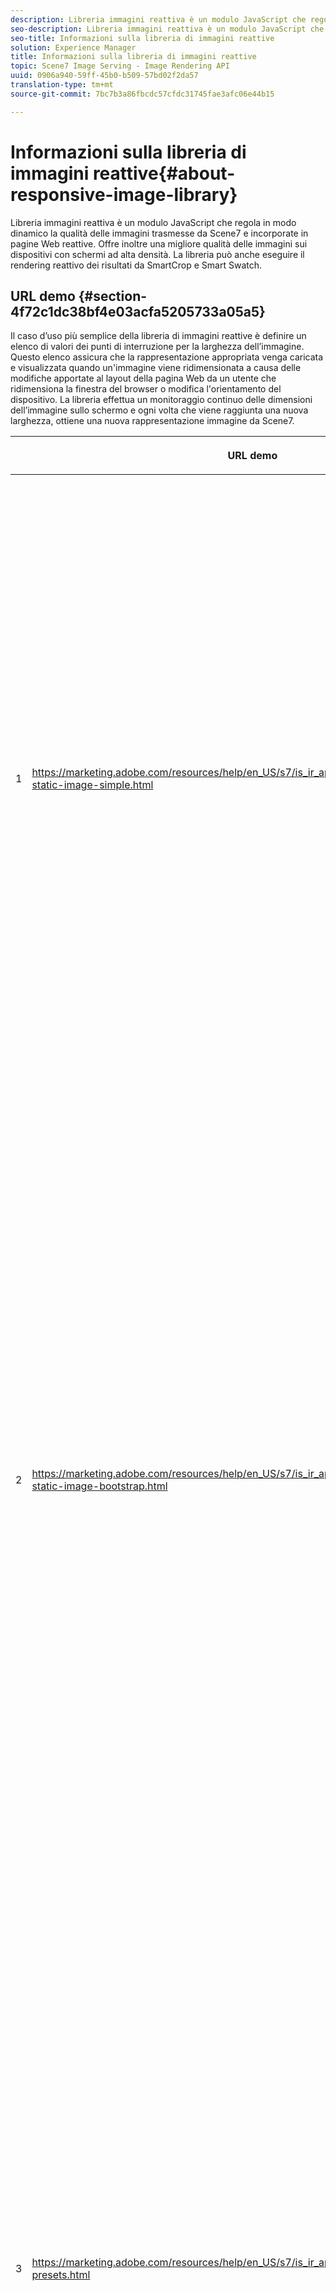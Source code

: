 ```yaml
---
description: Libreria immagini reattiva è un modulo JavaScript che regola in modo dinamico la qualità delle immagini trasmesse da Scene7 e incorporate in pagine Web reattive. Offre inoltre una migliore qualità delle immagini sui dispositivi con schermi ad alta densità. La libreria può anche eseguire il rendering reattivo dei risultati da SmartCrop e Smart Swatch.
seo-description: Libreria immagini reattiva è un modulo JavaScript che regola in modo dinamico la qualità delle immagini trasmesse da Scene7 e incorporate in pagine Web reattive. Offre inoltre una migliore qualità delle immagini sui dispositivi con schermi ad alta densità. La libreria può anche eseguire il rendering reattivo dei risultati da SmartCrop e Smart Swatch.
seo-title: Informazioni sulla libreria di immagini reattive
solution: Experience Manager
title: Informazioni sulla libreria di immagini reattive
topic: Scene7 Image Serving - Image Rendering API
uuid: 0906a940-59ff-45b0-b509-57bd02f2da57
translation-type: tm+mt
source-git-commit: 7bc7b3a86fbcdc57cfdc31745fae3afc06e44b15

---
```



# Informazioni sulla libreria di immagini reattive{#about-responsive-image-library}

Libreria immagini reattiva è un modulo JavaScript che regola in modo dinamico la qualità delle immagini trasmesse da Scene7 e incorporate in pagine Web reattive. Offre inoltre una migliore qualità delle immagini sui dispositivi con schermi ad alta densità. La libreria può anche eseguire il rendering reattivo dei risultati da SmartCrop e Smart Swatch.

## URL demo {#section-4f72c1dc38bf4e03acfa5205733a05a5}

Il caso d’uso più semplice della libreria di immagini reattive è definire un elenco di valori dei punti di interruzione per la larghezza dell’immagine. Questo elenco assicura che la rappresentazione appropriata venga caricata e visualizzata quando un&#39;immagine viene ridimensionata a causa delle modifiche apportate al layout della pagina Web da un utente che ridimensiona la finestra del browser o modifica l&#39;orientamento del dispositivo. La libreria effettua un monitoraggio continuo delle dimensioni dell’immagine sullo schermo e ogni volta che viene raggiunta una nuova larghezza, ottiene una nuova rappresentazione immagine da Scene7.

<table id="table_3D3D3991B802461A888E1093C1217D26"> 
 <thead> 
  <tr> 
   <th colname="col01" class="entry"> </th> 
   <th colname="col1" class="entry"> <p>URL demo </p> </th> 
   <th colname="col2" class="entry"> <p>Descrizione </p> </th> 
  </tr> 
 </thead>
 <tbody> 
  <tr> 
   <td colname="col01"> <p>1 </p> </td> 
   <td colname="col1"> <p> <a href="https://marketing.adobe.com/resources/help/en_US/s7/is_ir_api/is_api/samples/responsive-static-image-simple.html" scope="external" format="https"> https://marketing.adobe.com/resources/help/en_US/s7/is_ir_api/is_api/samples/responsive-static-image-simple.html </a> </p> <p> 
     <!-- http://sasha.s7qa.com/jira-bugs/S7-7729/responsive-static-image-simple.htm--> </p> </td> 
   <td colname="col2"> <p>Di seguito è riportato un semplice esempio in cui l’immagine reattiva si trova all’interno di un contenitore che occupa il 50% della larghezza della pagina Web. Ogni volta che la finestra del browser viene ridimensionata, la larghezza del contenitore cambia. Quando la larghezza dell’immagine raggiunge uno dei punti di interruzione configurati, impostati su 200, 400, 600 e 800 pixel a scopo illustrativo, viene scaricata e visualizzata una nuova rappresentazione. L'obiettivo è evitare di caricare immagini di grandi dimensioni e di risparmiare sulla larghezza di banda della rete. </p> <p>Fate clic sull’URL per aprire la pagina Web, ridimensionare la finestra del browser e monitorare il traffico di rete. </p> </td> 
  </tr> 
  <tr> 
   <td colname="col01"> <p>2 </p> </td> 
   <td colname="col1"> <p> <a href="https://marketing.adobe.com/resources/help/en_US/s7/is_ir_api/is_api/samples/responsive-static-image-bootstrap.html" format="https" scope="external"> https://marketing.adobe.com/resources/help/en_US/s7/is_ir_api/is_api/samples/responsive-static-image-bootstrap.html </a> </p> <p> 
     <!-- http://sasha.s7qa.com/jira-bugs/S7-7729/responsive-static-image-bootstrap.htm--> </p> </td> 
   <td colname="col2"> <p>L'esempio di avvio seguente illustra lo stesso caso di utilizzo in una pagina Web. In base al CSS di Bootstrap, la cella di layout alla quale viene aggiunta l'immagine reattiva può avere una delle seguenti larghezze: 360, 720 e 940 pixel. Questi sono i valori esatti che vengono passati come punti di interruzione alla libreria di immagini reattive. In questo modo, Scene7 garantisce l’utilizzo efficiente della larghezza di banda di rete del client. Inoltre, garantisce che l'immagine venga visualizzata nella dimensione esatta necessaria, dato il layout della pagina Web corrente, senza artefatti visivi che ne impediscano il ridimensionamento del browser lato client. </p> <p>Fate clic sull’URL per aprire la pagina Web, ridimensionare la finestra del browser per individuare diversi punti di interruzione del layout e monitorare il traffico di rete. </p> <p>Casi di utilizzo più avanzati includono l’associazione di diversi predefiniti per immagini, comandi Image Server o entrambi con valori di punti di interruzione diversi. </p> </td> 
  </tr> 
  <tr> 
   <td colname="col01"> <p>3 </p> </td> 
   <td colname="col1"> <p> <a href="https://marketing.adobe.com/resources/help/en_US/s7/is_ir_api/is_api/samples/image-presets.html" format="https" scope="external"> https://marketing.adobe.com/resources/help/en_US/s7/is_ir_api/is_api/samples/image-presets.html </a> </p> <p> 
     <!--http://sasha.s7qa.com/jira-bugs/S7-7729/image-presets.html--> </p> </td> 
   <td colname="col2"> <p>In questo esempio vengono utilizzati predefiniti per immagini di qualità e formato diversi per diverse dimensioni di punti di interruzione. Per un piccolo punto di interruzione, viene applicato un predefinito di bassa qualità che fa sì che Image Serving restituisca l’immagine GIF compressa solo a sei colori. Un punto di interruzione medio utilizza un predefinito per immagini configurato per JPEG con compressione elevata. Il punto di interruzione più grande è associato a un predefinito per immagini di alta qualità che utilizza il formato PNG senza perdita di dati. Questo metodo garantisce la distribuzione di immagini di alta qualità a tali dispositivi, partendo dal presupposto che i dispositivi con schermi più grandi abbiano una larghezza di banda e una potenza di elaborazione maggiori. </p> <p>Fate clic sull’URL per aprire la pagina Web, ridimensionate la finestra del browser Web da più grande a più piccola e notate come la qualità dell’immagine si riduce. </p> </td> 
  </tr> 
  <tr> 
   <td colname="col01"> <p>4 </p> </td> 
   <td colname="col1"> <p> <a href="https://marketing.adobe.com/resources/help/en_US/s7/is_ir_api/is_api/samples/crops.html" format="https" scope="external"> https://marketing.adobe.com/resources/help/en_US/s7/is_ir_api/is_api/samples/crops.html </a> </p> <p> 
     <!--http://sasha.s7qa.com/jira-bugs/S7-7729/crops.html--> </p> </td> 
   <td colname="col2"> <p>Oltre ai predefiniti per immagini, è possibile associare specifici comandi Image Server ai punti di interruzione. L'esempio seguente mostra come sia possibile ritagliare gradualmente l'immagine del banner fino all'area di interesse, man mano che le dimensioni dell'immagine sullo schermo diventano più piccole. In questo caso, il punto di interruzione più grande non dispone di alcun comando Image Serving, pertanto l'immagine del banner è completamente visibile. Con un punto di interruzione medio viene applicato un ritaglio moderato, rendendo visibile solo il corridore con testo "In esecuzione". A un punto di interruzione piccolo, viene applicato un maggior ritaglio in modo che venga mostrato solo il prodotto. </p> <p>Fate clic sull’URL per aprire la pagina Web e ridimensionare la finestra del browser. L’immagine viene ritagliata gradualmente passando da una dimensione più grande a una più piccola. </p> </td> 
  </tr> 
  <tr> 
   <td colname="col01"> <p>5 </p> </td> 
   <td colname="col1"> <p> <a href="https://marketing.adobe.com/resources/help/en_US/s7/is_ir_api/is_api/samples/template.html" format="https" scope="external"> https://marketing.adobe.com/resources/help/en_US/s7/is_ir_api/is_api/samples/template.html </a> </p> <p> 
     <!--http://sasha.s7qa.com/jira-bugs/S7-7729/template.html--> </p> </td> 
   <td colname="col2"> <p>Potete anche usare i comandi Image Server con Image Server Templates per controllare alcuni parametri di modello in base alle dimensioni dell’immagine. In questo esempio successivo, viene utilizzato un modello Image Server in cui la dimensione del font della sovrapposizione di testo è parametrizzata utilizzando il parametro <span class="codeph"> $fontsize </span> . L’immagine reattiva è configurata per utilizzare un font di dimensioni maggiori per immagini di dimensioni ridotte, in modo da garantire che il testo rimanga sempre leggibile: </p> </td> 
  </tr> 
 </tbody> 
</table>

## Requisiti di sistema {#section-35ea9e9c79cc43d7bcefdc240340fba4}

**Software e hardware per server**

* Scene7 Image Serving 6.0.1 o versione successiva.

**Requisiti minimi del browser client**

* Microsoft® Windows® 7 o versione successiva; Mac OS X 10.8 o versione successiva.
* Firefox 23, Safari 6, Chrome 29, IE 9 o versione successiva.
* iOS 6 o versione successiva.
* Certificato su iPhone3GS o versioni successive e iPad2 o versioni successive (solo browser nativi).
* Android OS 2.3 o successivo.
* Internet Explorer sui dispositivi mobili non è attualmente supportato.

